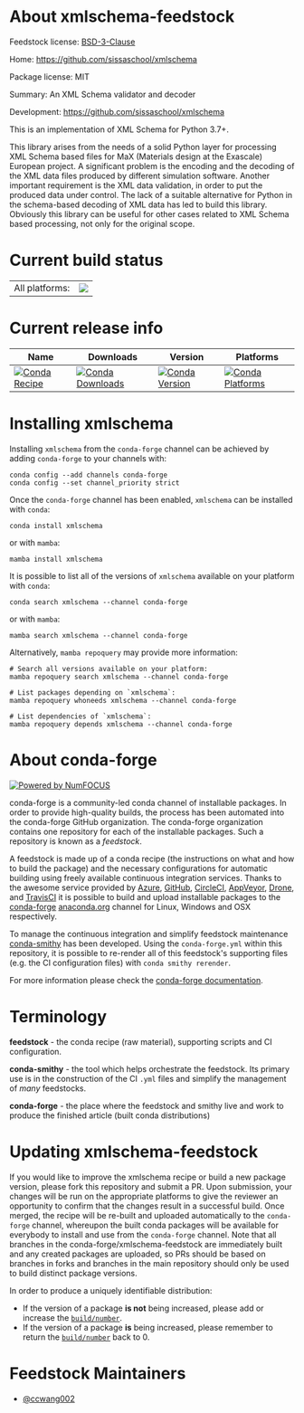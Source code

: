 About xmlschema-feedstock
=========================

Feedstock license: [BSD-3-Clause](https://github.com/conda-forge/xmlschema-feedstock/blob/main/LICENSE.txt)

Home: https://github.com/sissaschool/xmlschema

Package license: MIT

Summary: An XML Schema validator and decoder

Development: https://github.com/sissaschool/xmlschema

This is an implementation of XML Schema for Python 3.7+.

This library arises from the needs of a solid Python layer for processing
XML Schema based files for MaX (Materials design at the Exascale) European
project. A significant problem is the encoding and the decoding of the XML
data files produced by different simulation software. Another important
requirement is the XML data validation, in order to put the produced data
under control. The lack of a suitable alternative for Python in the
schema-based decoding of XML data has led to build this library. Obviously
this library can be useful for other cases related to XML Schema based
processing, not only for the original scope.


Current build status
====================


<table><tr><td>All platforms:</td>
    <td>
      <a href="https://dev.azure.com/conda-forge/feedstock-builds/_build/latest?definitionId=4409&branchName=main">
        <img src="https://dev.azure.com/conda-forge/feedstock-builds/_apis/build/status/xmlschema-feedstock?branchName=main">
      </a>
    </td>
  </tr>
</table>

Current release info
====================

| Name | Downloads | Version | Platforms |
| --- | --- | --- | --- |
| [![Conda Recipe](https://img.shields.io/badge/recipe-xmlschema-green.svg)](https://anaconda.org/conda-forge/xmlschema) | [![Conda Downloads](https://img.shields.io/conda/dn/conda-forge/xmlschema.svg)](https://anaconda.org/conda-forge/xmlschema) | [![Conda Version](https://img.shields.io/conda/vn/conda-forge/xmlschema.svg)](https://anaconda.org/conda-forge/xmlschema) | [![Conda Platforms](https://img.shields.io/conda/pn/conda-forge/xmlschema.svg)](https://anaconda.org/conda-forge/xmlschema) |

Installing xmlschema
====================

Installing `xmlschema` from the `conda-forge` channel can be achieved by adding `conda-forge` to your channels with:

```
conda config --add channels conda-forge
conda config --set channel_priority strict
```

Once the `conda-forge` channel has been enabled, `xmlschema` can be installed with `conda`:

```
conda install xmlschema
```

or with `mamba`:

```
mamba install xmlschema
```

It is possible to list all of the versions of `xmlschema` available on your platform with `conda`:

```
conda search xmlschema --channel conda-forge
```

or with `mamba`:

```
mamba search xmlschema --channel conda-forge
```

Alternatively, `mamba repoquery` may provide more information:

```
# Search all versions available on your platform:
mamba repoquery search xmlschema --channel conda-forge

# List packages depending on `xmlschema`:
mamba repoquery whoneeds xmlschema --channel conda-forge

# List dependencies of `xmlschema`:
mamba repoquery depends xmlschema --channel conda-forge
```


About conda-forge
=================

[![Powered by
NumFOCUS](https://img.shields.io/badge/powered%20by-NumFOCUS-orange.svg?style=flat&colorA=E1523D&colorB=007D8A)](https://numfocus.org)

conda-forge is a community-led conda channel of installable packages.
In order to provide high-quality builds, the process has been automated into the
conda-forge GitHub organization. The conda-forge organization contains one repository
for each of the installable packages. Such a repository is known as a *feedstock*.

A feedstock is made up of a conda recipe (the instructions on what and how to build
the package) and the necessary configurations for automatic building using freely
available continuous integration services. Thanks to the awesome service provided by
[Azure](https://azure.microsoft.com/en-us/services/devops/), [GitHub](https://github.com/),
[CircleCI](https://circleci.com/), [AppVeyor](https://www.appveyor.com/),
[Drone](https://cloud.drone.io/welcome), and [TravisCI](https://travis-ci.com/)
it is possible to build and upload installable packages to the
[conda-forge](https://anaconda.org/conda-forge) [anaconda.org](https://anaconda.org/)
channel for Linux, Windows and OSX respectively.

To manage the continuous integration and simplify feedstock maintenance
[conda-smithy](https://github.com/conda-forge/conda-smithy) has been developed.
Using the ``conda-forge.yml`` within this repository, it is possible to re-render all of
this feedstock's supporting files (e.g. the CI configuration files) with ``conda smithy rerender``.

For more information please check the [conda-forge documentation](https://conda-forge.org/docs/).

Terminology
===========

**feedstock** - the conda recipe (raw material), supporting scripts and CI configuration.

**conda-smithy** - the tool which helps orchestrate the feedstock.
                   Its primary use is in the construction of the CI ``.yml`` files
                   and simplify the management of *many* feedstocks.

**conda-forge** - the place where the feedstock and smithy live and work to
                  produce the finished article (built conda distributions)


Updating xmlschema-feedstock
============================

If you would like to improve the xmlschema recipe or build a new
package version, please fork this repository and submit a PR. Upon submission,
your changes will be run on the appropriate platforms to give the reviewer an
opportunity to confirm that the changes result in a successful build. Once
merged, the recipe will be re-built and uploaded automatically to the
`conda-forge` channel, whereupon the built conda packages will be available for
everybody to install and use from the `conda-forge` channel.
Note that all branches in the conda-forge/xmlschema-feedstock are
immediately built and any created packages are uploaded, so PRs should be based
on branches in forks and branches in the main repository should only be used to
build distinct package versions.

In order to produce a uniquely identifiable distribution:
 * If the version of a package **is not** being increased, please add or increase
   the [``build/number``](https://docs.conda.io/projects/conda-build/en/latest/resources/define-metadata.html#build-number-and-string).
 * If the version of a package **is** being increased, please remember to return
   the [``build/number``](https://docs.conda.io/projects/conda-build/en/latest/resources/define-metadata.html#build-number-and-string)
   back to 0.

Feedstock Maintainers
=====================

* [@ccwang002](https://github.com/ccwang002/)

